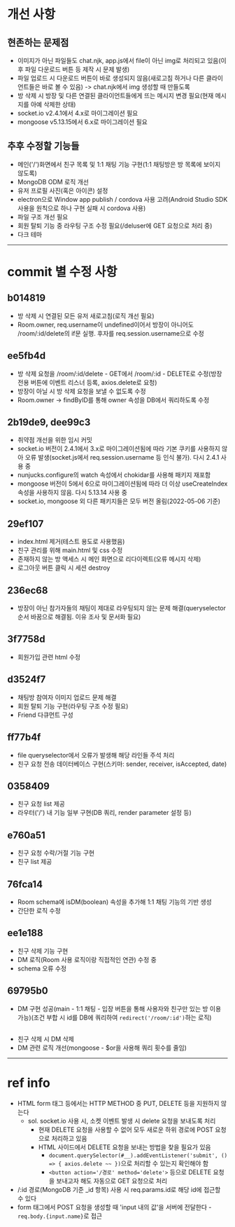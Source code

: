 # 개선 사항
## 현존하는 문제점
- 이미지가 아닌 파일들도 chat.njk, app.js에서 file이 아닌 img로 처리되고 있음(이후 파일 다운로드 버튼 등 제작 시 문제 발생)
- 파일 업로드 시 다운로드 버튼이 바로 생성되지 않음(새로고침 하거나 다른 클라이언트들은 바로 볼 수 있음) -> chat.njk에서 img 생성할 때 만들도록
- 방 삭제 시 방장 및 다른 연결된 클라이언트들에게 뜨는 메시지 변경 필요(현재 메시지를 아예 삭제한 상태)
- socket.io v2.4.1에서 4.x로 마이그레이션 필요
- mongoose v5.13.15에서 6.x로 마이그레이션 필요
## 추후 수정할 기능들
- 메인('/')화면에서 친구 목록 및 1:1 채팅 기능 구현(1:1 채팅방은 방 목록에 보이지 않도록)
- MongoDB ODM 로직 개선
- 유저 프로필 사진(혹은 아이콘) 설정
- electron으로 Window app publish / cordova 사용 고려(Android Studio SDK 사용을 원칙으로 하나 구현 실패 시 cordova 사용)
- 파일 구조 개선 필요
- 회원 탈퇴 기능 중 라우팅 구조 수정 필요(/deluser에 GET 요청으로 처리 중)
- 다크 테마

-----------------------------

# commit 별 수정 사항
## b014819
- 방 삭제 시 연결된 모든 유저 새로고침(로직 개선 필요)
- Room.owner, req.username이 undefined이어서 방장이 아니어도 /room/:id/delete의 if문 실행. 후자를 req.session.username으로 수정

## ee5fb4d
- 방 삭제 요청을 /room/:id/delete - GET에서 /room/:id - DELETE로 수정(방장 전용 버튼에 이벤트 리스너 등록, axios.delete로 요청)
- 방장이 아닐 시 방 삭제 요청을 보낼 수 없도록 수정
- Room.owner -> findByID를 통해 owner 속성을 DB에서 쿼리하도록 수정

## 2b19de9, dee99c3
- 취약점 개선을 위한 임시 커밋
- socket.io 버전이 2.4.1에서 3.x로 마이그레이션됨에 따라 기본 쿠키를 사용하지 않아 오류 발생(socket.js에서 req.session.username 등 인식 불가). 다시 2.4.1 사용 중
- nunjucks.configure의 watch 속성에서 chokidar를 사용해 패키지 재포함
- mongoose 버전이 5에서 6으로 마이그레이션됨에 따라 더 이상 useCreateIndex 속성을 사용하지 않음. 다시 5.13.14 사용 중
- socket.io, mongoose 외 다른 패키지들은 모두 버전 올림(2022-05-06 기준)

## 29ef107
- index.html 제거(테스트 용도로 사용했음)
- 친구 관리를 위해 main.html 및 css 수정
- 존재하지 않는 방 액세스 시 메인 화면으로 리다이렉트(오류 메시지 삭제)
- 로그아웃 버튼 클릭 시 세션 destroy

## 236ec68
- 방장이 아닌 참가자들의 채팅이 제대로 라우팅되지 않는 문제 해결(queryselector 순서 바꿈으로 해결됨. 이유 조사 및 문서화 필요)

## 3f7758d
- 회원가입 관련 html 수정

## d3524f7
- 채팅방 참여자 이미지 업로드 문제 해결
- 회원 탈퇴 기능 구현(라우팅 구조 수정 필요)
- Friend 다큐먼트 구성

## ff77b4f
- file queryselector에서 오류가 발생해 해당 라인들 주석 처리
- 친구 요청 전송 데이터베이스 구현(스키마: sender, receiver, isAccepted, date)

## 0358409
- 친구 요청 list 제공
- 라우터('/') 내 기능 일부 구현(DB 쿼리, render parameter 설정 등)

## e760a51
- 친구 요청 수락/거절 기능 구현
- 친구 list 제공

## 76fca14
- Room schema에 isDM(boolean) 속성을 추가해 1:1 채팅 기능의 기반 생성
- 간단한 로직 수정

## ee1e188
- 친구 삭제 기능 구현
- DM 로직(Room 사용 로직이랑 직접적인 연관) 수정 중
- schema 오류 수정

## 69795b0
- DM 구현 성공(main - 1:1 채팅 - 입장 버튼을 통해 사용자와 친구만 있는 방 이용 가능)(조건 부합 시 id를 DB에 쿼리하여 `redirect('/room/:id')`하는 로직)

##
- 친구 삭제 시 DM 삭제
- DM 관련 로직 개선(mongoose - $or을 사용해 쿼리 횟수를 줄임)

----------------------------------------

# ref info
- HTML form 태그 등에서는 HTTP METHOD 중 PUT, DELETE 등을 지원하지 않는다
    * sol. socket.io 사용 시, 소켓 이벤트 발생 시 delete 요청을 보내도록 처리
        + 현재 DELETE 요청을 사용할 수 없어 모두 새로운 하위 경로에 POST 요청으로 처리하고 있음
        + HTML 사이드에서 DELETE 요청을 보내는 방법을 찾을 필요가 있음
            * `document.querySelector(#__).addEventListener('submit', () => { axios.delete ~~ })`으로 처리할 수 있는지 확인해야 함
            * `<button action='/경로' method='delete'>` 등으로 DELETE 요청을 보내고자 해도 자동으로 GET 요청으로 처리
- /:id 경로(MongoDB 기준 _id 항목) 사용 시 req.params.id로 해당 id에 접근할 수 있다
- form 태그에서 POST 요청을 생성할 때 'input 내의 값'을 서버에 전달한다 - `req.body.{input.name}`로 접근